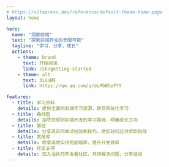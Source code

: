 ```yaml
---
# https://vitepress.dev/reference/default-theme-home-page
layout: home

hero:
  name: "洞察前端"
  text: "探索前端开发的无限可能"
  tagline: "学习、分享、成长"
  actions:
    - theme: brand
      text: 开始阅读
      link: /zh/getting-started
    - theme: alt
      text: 加入Q群
      link: https://qm.qq.com/q/aLMbBSpFYY

features:
  - title: 学习资料
    details: 提供全面的前端学习资源，助您系统化学习
  - title: 路线图
    details: 指导您规划前端开发的学习路径，明确成长方向
  - title: 面经
    details: 分享真实的面试经验和技巧，助您轻松应对求职挑战
  - title: 常用库
    details: 收录高效实用的前端库，提升开发效率
  - title: 社区支持
    details: 加入活跃的开发者社区，共同解决问题，分享经验
---
```

